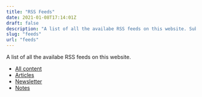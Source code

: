```yaml
---
title: "RSS Feeds"
date: 2021-01-08T17:14:01Z
draft: false
description: "A list of all the availabe RSS feeds on this website. Subscribe to feeds for all content, or articles, Newsletter issues or Notes individually."
slug: "feeds"
url: "feeds"
---
```


A list of all the availabe RSS feeds on this website.

- [All content](https://harrycresswell.com/feed.xml)
- [Articles](https://harrycresswell.com/articles/feed.xml)
- [Newsletter](https://harrycresswell.com/newsletter/feed.xml)
- [Notes](https://harrycresswell.com/notes/feed.xml)
